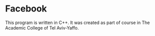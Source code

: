 # Facebook
This program is written in C++.
It was created as part of course in The Academic College of Tel Aviv-Yaffo.
